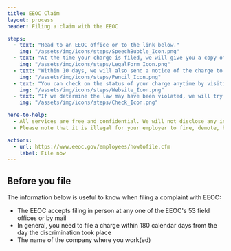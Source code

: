 ```yaml
---
title: EEOC Claim
layout: process
header: Filing a claim with the EEOC

steps:
  - text: "Head to an EEOC office or to the link below."
    img: "/assets/img/icons/steps/SpeechBubble_Icon.png"
  - text: "At the time your charge is filed, we will give you a copy of your charge with your charge number."
    img: "/assets/img/icons/steps/LegalForm_Icon.png"
  - text: "Within 10 days, we will also send a notice of the charge to the employer. Note: In some cases, we’ll ask both you and the employer to take part in our mediation program."
    img: "/assets/img/icons/steps/Pencil_Icon.png"
  - text: "You can check on the status of your charge anytime by visiting our Online Charge Status System."
    img: "/assets/img/icons/steps/Website_Icon.png"
  - text: "If we determine the law may have been violated, we will try to reach a voluntary settlement with the employer. If we cannot reach a settlement, your case will be referred to our legal staff (or the Department of Justice in certain cases), who will decide whether the agency should file a lawsuit. If we decide not to file a lawsuit, we will give you a Notice-of-Right-to-Sue."
    img: "/assets/img/icons/steps/Check_Icon.png"

here-to-help:
  - All services are free and confidential. We will not disclose any information to your employer unless you decide to file a formal complaint.
  - Please note that it is illegal for your employer to fire, demote, harass, or otherwise retaliate against you for filing a complaint with the the EEOC.

actions:
  - url: https://www.eeoc.gov/employees/howtofile.cfm
    label: File now
---
```


## Before you file

The information below is useful to know when filing a complaint with EEOC:

- The EEOC accepts filing in person at any one of the EEOC's 53 field offices or by mail
- In general, you need to file a charge within 180 calendar days from the day the discrimination took place
- The name of the company where you work(ed)

